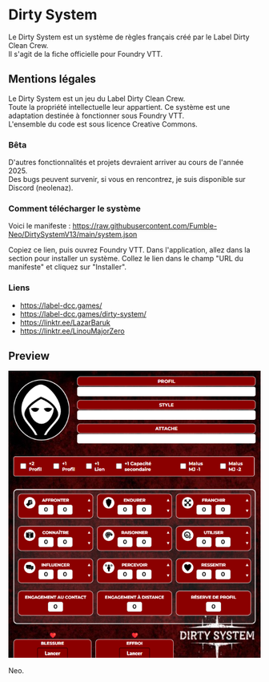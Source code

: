 # Dirty System

Le Dirty System est un système de règles français créé par le Label Dirty Clean Crew.  
Il s'agit de la fiche officielle pour Foundry VTT.

## Mentions légales

Le Dirty System est un jeu du Label Dirty Clean Crew.  
Toute la propriété intellectuelle leur appartient. Ce système est une adaptation destinée à fonctionner sous Foundry VTT.  
L'ensemble du code est sous licence Creative Commons.

### Bêta

D'autres fonctionnalités et projets devraient arriver au cours de l'année 2025.  
Des bugs peuvent survenir, si vous en rencontrez, je suis disponible sur Discord (neolenaz).

### Comment télécharger le système

Voici le manifeste : https://raw.githubusercontent.com/Fumble-Neo/DirtySystemV13/main/system.json

Copiez ce lien, puis ouvrez Foundry VTT. Dans l'application, allez dans la section pour installer un système. Collez le lien dans le champ "URL du manifeste" et cliquez sur "Installer".


### Liens 

- https://label-dcc.games/
- https://label-dcc.games/dirty-system/
- https://linktr.ee/LazarBaruk
- https://linktr.ee/LinouMajorZero

## Preview
![Aperçu du Dirty System](packs/img/preview.png)

Neo.

